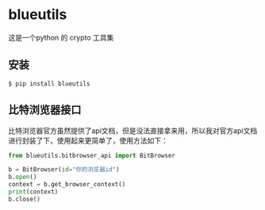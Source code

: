 # blueutils

这是一个python 的 crypto 工具集

## 安装
```
$ pip install blueutils
```

## 比特浏览器接口
比特浏览器官方虽然提供了api文档，但是没法直接拿来用，所以我对官方api文档进行封装了下，使用起来更简单了，使用方法如下：


```python
from blueutils.bitbrowser_api import BitBrowser

b = BitBrowser(id="你的浏览器id")    
b.open()
context = b.get_browser_context()
print(context)
b.close()
```





